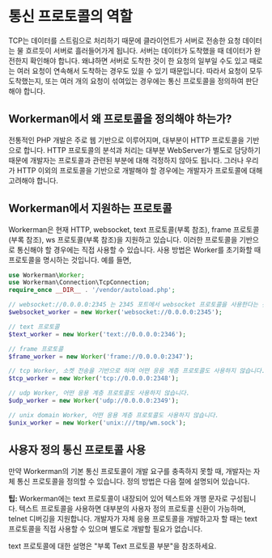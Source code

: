 # 통신 프로토콜의 역할
TCP는 데이터를 스트림으로 처리하기 때문에 클라이언트가 서버로 전송한 요청 데이터는 물 흐르듯이 서버로 흘러들어가게 됩니다. 서버는 데이터가 도착했을 때 데이터가 완전한지 확인해야 합니다. 왜냐하면 서버로 도착한 것이 한 요청의 일부일 수도 있고 때로는 여러 요청이 연속해서 도착하는 경우도 있을 수 있기 때문입니다. 따라서 요청이 모두 도착했는지, 또는 여러 개의 요청이 섞여있는 경우에는 통신 프로토콜을 정의하여 판단해야 합니다.

## Workerman에서 왜 프로토콜을 정의해야 하는가?

전통적인 PHP 개발은 주로 웹 기반으로 이루어지며, 대부분이 HTTP 프로토콜을 기반으로 합니다. HTTP 프로토콜의 분석과 처리는 대부분 WebServer가 별도로 담당하기 때문에 개발자는 프로토콜과 관련된 부분에 대해 걱정하지 않아도 됩니다. 그러나 우리가 HTTP 이외의 프로토콜을 기반으로 개발해야 할 경우에는 개발자가 프로토콜에 대해 고려해야 합니다.

## Workerman에서 지원하는 프로토콜
Workerman은 현재 HTTP, websocket, text 프로토콜(부록 참조), frame 프로토콜(부록 참조), ws 프로토콜(부록 참조)을 지원하고 있습니다. 이러한 프로토콜을 기반으로 통신해야 할 경우에는 직접 사용할 수 있습니다. 사용 방법은 Worker를 초기화할 때 프로토콜을 명시하는 것입니다. 예를 들면,
```php
use Workerman\Worker;
use Workerman\Connection\TcpConnection;
require_once __DIR__ . '/vendor/autoload.php';

// websocket://0.0.0.0:2345 는 2345 포트에서 websocket 프로토콜을 사용한다는 것을 나타냅니다.
$websocket_worker = new Worker('websocket://0.0.0.0:2345');

// text 프로토콜
$text_worker = new Worker('text://0.0.0.0:2346');

// frame 프로토콜
$frame_worker = new Worker('frame://0.0.0.0:2347');

// tcp Worker, 소켓 전송을 기반으로 하며 어떤 응용 계층 프로토콜도 사용하지 않습니다.
$tcp_worker = new Worker('tcp://0.0.0.0:2348');

// udp Worker, 어떤 응용 계층 프로토콜도 사용하지 않습니다.
$udp_worker = new Worker('udp://0.0.0.0:2349');

// unix domain Worker, 어떤 응용 계층 프로토콜도 사용하지 않습니다.
$unix_worker = new Worker('unix:///tmp/wm.sock');
```

## 사용자 정의 통신 프로토콜 사용
만약 Workerman의 기본 통신 프로토콜이 개발 요구를 충족하지 못할 때, 개발자는 자체 통신 프로토콜을 정의할 수 있습니다. 정의 방법은 다음 절에 설명되어 있습니다.

**팁:**
Workerman에는 text 프로토콜이 내장되어 있어 텍스트와 개행 문자로 구성됩니다. 텍스트 프로토콜을 사용하면 대부분의 사용자 정의 프로토콜 신환이 가능하며, telnet 디버깅을 지원합니다. 개발자가 자체 응용 프로토콜을 개발하고자 할 때는 text 프로토콜을 직접 사용할 수 있으며 별도로 개발할 필요가 없습니다.

text 프로토콜에 대한 설명은 "부록 Text 프로토콜 부분"을 참조하세요.
